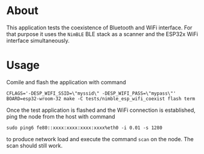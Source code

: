 # About

This application tests the coexistence of Bluetooth and WiFi interface.
For that purpose it uses the `NimBLE` BLE stack as a scanner and the
ESP32x WiFi interface simultaneously.

# Usage

Comile and flash the application with command
```
CFLAGS='-DESP_WIFI_SSID=\"myssid\" -DESP_WIFI_PASS=\"mypass\"'
BOARD=esp32-wroom-32 make -C tests/nimble_esp_wifi_coexist flash term
```
Once the test application is flashed and the WiFi connection is established,
ping the node from the host with command
```
sudo ping6 fe80::xxxx:xxxx:xxxx:xxxx%eth0 -i 0.01 -s 1280
```
to produce network load and execute the command `scan` on the node.
The scan should still work.
